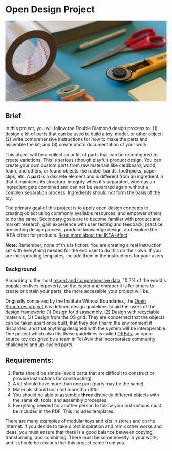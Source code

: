 # Open Design Project

![Paper cutting tools and tape](/assets/jo-szczepanska-57782.jpg)

## Brief

In this project, you will follow the Double Diamond design process to: \(1\) design a kit of parts that can be used to build a toy, model, or other object; \(2\) write comprehensive instructions for how to make the parts and assemble the kit; and \(3\) create photo documentation of your work.

This object will be a collection or kit of parts that can be reconfigured to create variations. This is serious \(though playful\) product design. You can create your own custom parts from raw materials like cardboard, wood, foam, and others, or found objects like rubber bands, toothpicks, paper clips, etc. A **part** is a discrete element and is different from an ingredient in that it maintains its structural integrity when it's separated, whereas an ingredient gets combined and can not be separated again without a complex separation process. Ingredients should not form the basis of the toy.

The primary goal of this project is to apply open design concepts to creating object using commonly available resources, and empower others to do the same. Secondary goals are to become familiar with product and market research, gain experience with user testing and feedback, practice presenting design process, produce knowledge design, and explore the IKEA effect for products. [Read more about the IKEA effect](https://uxplanet.org/design-principle-ikea-effect-2d908b2de81).

**Note:** Remember, none of this is fiction. You are creating a real instruction set with everything needed for the end user to do this on their own. If you are incorporating templates, include them in the instructions for your users.

### Background

According to the most [recent and comprehensive data](http://www.worldbank.org/en/publication/poverty-and-shared-prosperity), 10.7% of the world's population lives in poverty, so the easier and cheaper it is for others to create or obtain your parts, the more accessible your project will be.

Originally conceived by the Institute Without Boundaries, the [Open Structures project](http://beta.openstructures.net/pages/9) has defined design guidelines to aid the users of the design framework: \(1\) Design for disassembly, \(2\) Design with recyclable materials, \(3\) Design from the OS grid. They are concerned that the objects can be taken apart once built, that they don't harm the environment if discarded, and that anything designed with the system will be interoperable. One project which also fits these guidelines is called [OffBits](https://laughingsquid.com/the-offbits-adorable-open-source-toy-kits-for-building-malfunctioning-robots-from-assorted-hardware-parts/), an open-source toy designed by a team in Tel Aviv that incorporates community challenges and up-cycled parts.

## Requirements:

1. Parts should be simple \(avoid parts that are difficult to construct or provide instructions for constructing\).
2. A kit should have more than one part \(parts may be the same\).
3. Materials should not cost more than $10.
4. You should be able to assemble **three** distinctly different objects with the same kit, tools, and assembly processes.
5. Everything needed for another person to follow your instructions must be included in the PDF. This includes templates.

There are many examples of modular toys and kits in stores and on the Internet. If you decide to take direct inspiration and remix other works and ideas, you must ensure that there is a good balance between copying, transforming, and combining. There must be some novelty in your work, and it should be obvious that this project came from you.



